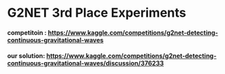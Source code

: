 # G2NET 3rd Place Experiments
#### competitoin : https://www.kaggle.com/competitions/g2net-detecting-continuous-gravitational-waves
#### our solution: https://www.kaggle.com/competitions/g2net-detecting-continuous-gravitational-waves/discussion/376233
